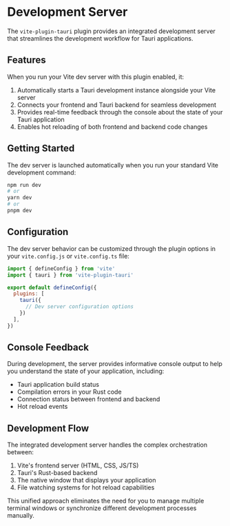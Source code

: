 # Development Server

The `vite-plugin-tauri` plugin provides an integrated development server that streamlines the development workflow for Tauri applications.

## Features

When you run your Vite dev server with this plugin enabled, it:

1. Automatically starts a Tauri development instance alongside your Vite server
2. Connects your frontend and Tauri backend for seamless development
3. Provides real-time feedback through the console about the state of your Tauri application
4. Enables hot reloading of both frontend and backend code changes

## Getting Started

The dev server is launched automatically when you run your standard Vite development command:

```bash
npm run dev
# or
yarn dev
# or
pnpm dev
```

## Configuration

The dev server behavior can be customized through the plugin options in your `vite.config.js` or `vite.config.ts` file:

```javascript
import { defineConfig } from 'vite'
import { tauri } from 'vite-plugin-tauri'

export default defineConfig({
  plugins: [
    tauri({
      // Dev server configuration options
    })
  ],
})
```

## Console Feedback

During development, the server provides informative console output to help you understand the state of your application, including:

- Tauri application build status
- Compilation errors in your Rust code
- Connection status between frontend and backend
- Hot reload events

## Development Flow

The integrated development server handles the complex orchestration between:

1. Vite's frontend server (HTML, CSS, JS/TS)
2. Tauri's Rust-based backend
3. The native window that displays your application
4. File watching systems for hot reload capabilities

This unified approach eliminates the need for you to manage multiple terminal windows or synchronize different development processes manually.
